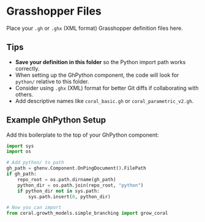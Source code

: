 # Grasshopper Files

Place your `.gh` or `.ghx` (XML format) Grasshopper definition files here.

## Tips

- **Save your definition in this folder** so the Python import path works correctly.
- When setting up the GhPython component, the code will look for `python/` relative to this folder.
- Consider using `.ghx` (XML) format for better Git diffs if collaborating with others.
- Add descriptive names like `coral_basic.gh` or `coral_parametric_v2.gh`.

## Example GhPython Setup

Add this boilerplate to the top of your GhPython component:

```python
import sys
import os

# Add python/ to path
gh_path = ghenv.Component.OnPingDocument().FilePath
if gh_path:
    repo_root = os.path.dirname(gh_path)
    python_dir = os.path.join(repo_root, "python")
    if python_dir not in sys.path:
        sys.path.insert(0, python_dir)

# Now you can import
from coral.growth_models.simple_branching import grow_coral
```

